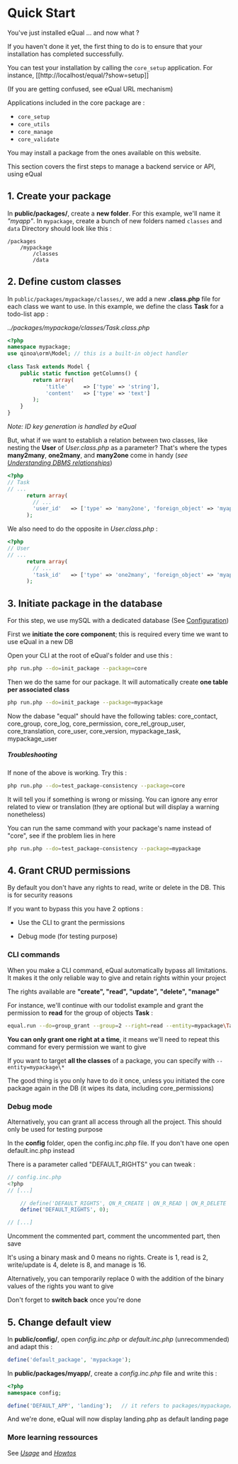 # Quick Start



You've just installed eQual ... and now what ?

If you haven't done it yet, the first thing to do is to ensure that your installation has completed successfully.

You can test your installation by calling the `core_setup` application. For instance, [[http://localhost/equal/?show=setup]]

(If you are getting confused, see eQual URL mechanism) 


Applications included in the core package are : 
* `core_setup`
* `core_utils`
* `core_manage`
* `core_validate`

You may install a package from the ones available on this website.



This section covers the first steps to manage a backend service or API, using eQual



## 1. Create your package

In **public/packages/**, create a **new folder**. For this example, we'll name it *"myapp"*.
In `mypackage`, create a bunch of new folders named `classes` and `data`
Directory should look like this :

```
/packages
    /mypackage
        /classes
        /data
```

## 2. Define custom classes

In `public/packages/mypackage/classes/`, we add a new **.class.php** file for each class we want to use. 
In this example, we define the class **Task** for a todo-list app :

*../packages/mypackage/classes/Task.class.php*

```php
<?php  
namespace mypackage;
use qinoa\orm\Model; // this is a built-in object handler
    
class Task extends Model {
    public static function getColumns() {
        return array(
            'title'     => ['type' => 'string'],
            'content'   => ['type' => 'text']
        );
    }
}
```

*Note: ID key generation is handled by eQual*

But, what if we want to establish a relation between two classes, like nesting the **User** of *User.class.php* as a parameter?
That's where the types **many2many**, **one2many**, and **many2one** come in handy (*see [Understanding DBMS relationships](https://afteracademy.com/blog/what-are-the-different-types-of-relationships-in-dbms)*)

```php
<?php
// Task
// ...
      return array(
        // ...
        'user_id'	=> ['type' => 'many2one', 'foreign_object' => 'myapp\User']
      );
```

We also need to do the opposite in *User.class.php* :

```php
<?php
// User
// ...
      return array(
        // ...
        'task_id'	=> ['type' => 'one2many', 'foreign_object' => 'myapp\Task']
      );
```



## 3. Initiate package in the database

For this step, we use mySQL with a dedicated database (See [Configuration](configuration.md))

First we **initiate the core component**; this is required every time we want to use eQual in a new DB

Open your CLI at the root of eQual's folder and use this :

```bash
php run.php --do=init_package --package=core
```

Then we do the same for our package. It will automatically create **one table per associated class**

```bash
php run.php --do=init_package --package=mypackage
```

Now the dabase "equal" should have the following tables: core_contact, core_group, core_log, core_permission, core_rel_group_user, core_translation, core_user, core_version, mypackage_task, mypackage_user

##### Troubleshooting

If none of the above is working. Try this :

```bash
php run.php --do=test_package-consistency --package=core
```

It will tell you if something is wrong or missing. You can ignore any error related to view or translation (they are optional but will display a warning nonetheless)

You can run the same command with your package's name instead of "core", see if the problem lies in here

```bash
php run.php --do=test_package-consistency --package=mypackage
```



## 4. Grant CRUD permissions

By default you don't have any rights to read, write or delete in the DB. This is for security reasons

If you want to bypass this you have 2 options :

- Use the CLI to grant the permissions

- Debug mode (for testing purpose)

### CLI commands

When you make a CLI command, eQual automatically bypass all limitations. It makes it the only reliable way to give and retain rights within your project

The rights available are **"create", "read", "update", "delete", "manage"**

For instance, we'll continue with our todolist example and grant the permission to **read** for the group of objects **Task** :

```bash
equal.run --do=group_grant --group=2 --right=read --entity=mypackage\Task
```

**You can only grant one right at a time**, it means we'll need to repeat this command for every permission we want to give

If you want to target **all the classes** of a package, you can specify with ``` --entity=mypackage\* ```


The good thing is you only have to do it once, unless you initiated the core package again in the DB (it wipes its data, including core_permissions)

### Debug mode

Alternatively, you can grant all access through all the project. This should only be used for testing purpose

In the **config** folder, open the config.inc.php file. If you don't have one open default.inc.php instead

There is a parameter called "DEFAULT_RIGHTS" you can tweak :

```php
// config.inc.php
<?php
// [...]

    // define('DEFAULT_RIGHTS', QN_R_CREATE | QN_R_READ | QN_R_DELETE | QN_R_WRITE);
    define('DEFAULT_RIGHTS', 0);

// [...]
```

Uncomment the commented part, comment the uncommented part, then save

It's using a binary mask and 0 means no rights. Create is 1, read is 2, write/update is 4, delete is 8, and manage is 16.

Alternatively, you can temporarily replace 0 with the addition of the binary values of the rights you want to give

Don't forget to **switch back** once you're done



## 5. Change default view

In **public/config/**, open *config.inc.php* or *default.inc.php* (unrecommended) and adapt this :

```php
define('default_package', 'mypackage');
```

In **public/packages/myapp/**, create a *config.inc.php* file and write this :

```php
<?php
namespace config;

define('DEFAULT_APP', 'landing');	// it refers to packages/mypackage/apps/landing.php
```

And we're done, eQual will now display landing.php as default landing page



### More learning ressources

See [*Usage*](../usage/directory-structure.md) and [*Howtos*](../howtos-and-examples/generic-cheat-sheet.md)